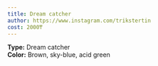 ```yaml
---
title: Dream catcher
author: https://www.instagram.com/trikstertin
cost: 2000₸
---
```

**Type:** Dream catcher  
**Color:** Brown, sky-blue, acid green  